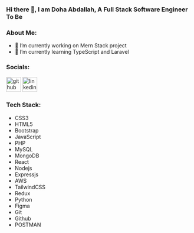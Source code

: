 ### Hi there 👋, I am Doha Abdallah, A Full Stack Software Engineer To Be

### About Me:

- 🔭 I’m currently working on Mern Stack project 
- 🌱 I’m currently learning TypeScript and Laravel

### Socials:

[<img src='https://cdn.jsdelivr.net/npm/simple-icons@3.0.1/icons/github.svg' alt='github' height='40'>](https://github.com/https://github.com/Ab-Doha)  [<img src='https://cdn.jsdelivr.net/npm/simple-icons@3.0.1/icons/linkedin.svg' alt='linkedin' height='40'>](https://www.linkedin.com/in/https://www.linkedin.com/in/doha-abdallah-99726b312//)  

### Tech Stack:
- CSS3
- HTML5
- Bootstrap
- JavaScript
- PHP
- MySQL
- MongoDB
- React
- Nodejs
- Expressjs
- AWS
- TailwindCSS
- Redux
- Python
- Figma
- Git
- Github
- POSTMAN
